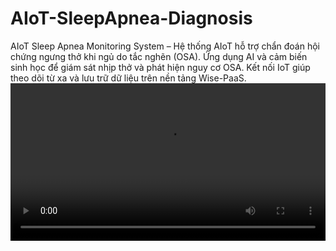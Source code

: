 # AIoT-SleepApnea-Diagnosis
AIoT Sleep Apnea Monitoring System – Hệ thống AIoT hỗ trợ chẩn đoán hội chứng ngưng thở khi ngủ do tắc nghẽn (OSA).  Ứng dụng AI và cảm biến sinh học để giám sát nhịp thở và phát hiện nguy cơ OSA. Kết nối IoT giúp theo dõi từ xa và lưu trữ dữ liệu trên nền tảng Wise-PaaS.
<video controls src="https://private-user-images.githubusercontent.com/171008749/423056997-dcfdefdd-a8ec-4283-9296-08fe65d7bcb5.mp4?jwt=eyJhbGciOiJIUzI1NiIsInR5cCI6IkpXVCJ9.eyJpc3MiOiJnaXRodWIuY29tIiwiYXVkIjoicmF3LmdpdGh1YnVzZXJjb250ZW50LmNvbSIsImtleSI6ImtleTUiLCJleHAiOjE3NDIwMjkwMTAsIm5iZiI6MTc0MjAyODcxMCwicGF0aCI6Ii8xNzEwMDg3NDkvNDIzMDU2OTk3LWRjZmRlZmRkLWE4ZWMtNDI4My05Mjk2LTA4ZmU2NWQ3YmNiNS5tcDQ_WC1BbXotQWxnb3JpdGhtPUFXUzQtSE1BQy1TSEEyNTYmWC1BbXotQ3JlZGVudGlhbD1BS0lBVkNPRFlMU0E1M1BRSzRaQSUyRjIwMjUwMzE1JTJGdXMtZWFzdC0xJTJGczMlMkZhd3M0X3JlcXVlc3QmWC1BbXotRGF0ZT0yMDI1MDMxNVQwODUxNTBaJlgtQW16LUV4cGlyZXM9MzAwJlgtQW16LVNpZ25hdHVyZT0zZDM0MTA1YjI5Nzc5MTVjY2I0MTRlYzQyYTNkMmQ2ZDRlNmVkMWJiNzRhNGYyOTJkMmNkYWEwNzllZTAzYjE0JlgtQW16LVNpZ25lZEhlYWRlcnM9aG9zdCJ9.30QVsNpONJUszN1wfcnr-LA4kP03dLbtKIy1HEo26Jo" width="100%" height="auto">
</video>

